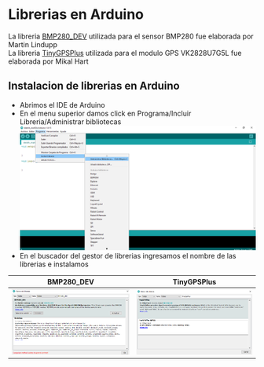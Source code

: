 # Librerias en Arduino

La libreria [BMP280_DEV](https://github.com/MartinL1/BMP280_DEV#bmp280_dev_library) utilizada para el sensor BMP280 fue elaborada por Martin Lindupp \
La libreria [TinyGPSPlus](https://github.com/mikalhart/TinyGPSPlus) utilizada para el modulo GPS VK2828U7G5L fue elaborada por Mikal Hart

## Instalacion de librerias en Arduino
- Abrimos el IDE de Arduino
- En el menu superior damos click en Programa/Incluir Libreria/Administrar bibliotecas
![Librerias-Arduino](https://raw.githubusercontent.com/CamarenaAI/CanSat/main/Imagenes/Librerias-Arduino.png)
- En el buscador del gestor de librerias ingresamos el nombre de las librerias e instalamos

| BMP280_DEV  | TinyGPSPlus |
| ------------- | ------------- |
| ![Libreria-BMP280](https://raw.githubusercontent.com/CamarenaAI/CanSat/main/Imagenes/Libreria-BMP280_DEV.png) | ![Libreria-TinyGPSPlus](https://raw.githubusercontent.com/CamarenaAI/CanSat/main/Imagenes/Libreria-TinyGPSPlus.png)  |
